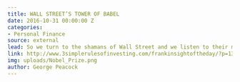 ```yaml
---
title: WALL STREET’S TOWER OF BABEL
date: 2016-10-31 00:00:00 Z
categories:
- Personal Finance
source: external
lead: So we turn to the shamans of Wall Street and we listen to their magical incantations.
link: http://www.3simplerulesofinvesting.com/frankinsightoftheday/?p=1323
img: uploads/Nobel_Prize.png
author: George Peacock
---
```



